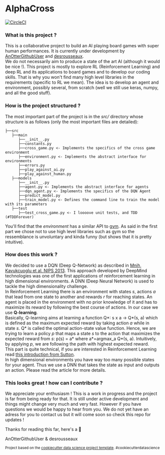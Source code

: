 AlphaCross
==============================

[![CircleCI](https://circleci.com/gh/AlphaStan/alphacross/tree/master.svg?style=svg&circle-token=814dd35b23c4ee30ebcd50b44f73e9d844abf251)](https://circleci.com/gh/AlphaStan/alphacross/tree/master)

### What is this project ?

This is a collaborative project to build an AI playing board games with super human performances. It is currently under
development by [AnOtterGithubUser](https://github.com/AnOtterGithubUser) and [desrousseaux](https://github.com/desrousseaux).  
We do not necessarily aim to produce a state of the art AI (although it would be nice !). This project is mostly to explore RL (Reinforcement Learning) and 
deep RL and its applications to board games and to develop our coding skills. That is why you won't find many high level libraries in the requirements (specific to RL we mean). 
The idea is to develop an agent and environment, possibly several, from scratch (well we still use keras, numpy, and all the good stuff).

### How is the project structured ?

The most important part of the project is in the *src/* directory whose structure is as follows (only the most important files are detailed):

    ├──src
       ├──main
          ├──__init__.py
          ├──constants.py
          ├──cross_game.py <- Implements the specifics of the cross game environment
          ├──environment.py <- Implements the abstract interface for environments
          ├──errors.py
          ├──play_against_ai.py
          ├──play_against_human.py
       ├──models
          ├──__init__.py
          ├──agent.py <- Implements the abstract interface for agents
          ├──dqn_agent.py <- Implements the specifics of the DQN Agent
          ├──predict_model.py 
          ├──train_model.py <- Defines the command line to train the model with its parameters
       ├──test
          ├──test_cross_game.py <- I loooove unit tests, and TDD (#TDDForever)

You'll find that the *environment* has a similar API to [gym](https://gym.openai.com). As said in the first part we chose not to use 
high level libraries such as gym so the ressemblance is unvoluntary and kinda funny (but shows that it is pretty intuitive).

### How does this work ?

We decided to use a DQN (Deep Q-Network) as described in [Mnih, Kavukcuoglu et al. NIPS 2013](https://deepmind.com/research/publications/playing-atari-deep-reinforcement-learning). This approach developed by DeepMind technologies 
was one of the first applications of reinforcement learning in high dimensional environments. A DNN (Deep Neural Network) is used to tackle the high dimensionality challenge.  
In Reinforcement Learning there is an environment with states *s*, actions *a* that lead from one state to another and rewards *r* for reaching states. An agent is placed in the environment with no prior knowledge of it 
and has to maximize its reward by following the best course of actions.  In our case we use **Q-learning**.  
Basically, Q-learning aims at learning a function Q*: s x a -> Q*(s, a) which is defined as the maximum expected reward by taking action *a* while in state *s*. Q* is called the optimal action-state value function. 
Hence, we are trying to learn a policy *p* that maps a state *s* to the action that maximizes the expected reward from *s*: p(s) = a* where a*=argmax_a Q*(s, a). 
Intuitively, by applying *p*, we are following the path with highest expected reward.  
This part is quite technical, if you are interested in Reinforcement Learning read [this introduction from Sutton](http://incompleteideas.net/book/the-book-2nd.html).  
In high dimensional environments you have way too many possible states for your agent. Thus we use a DNN that takes the state as input 
and outputs an action. Please read the article for more details.  

### This looks great ! how can I contribute ?

We appreciate your enthusiasm ! This is a work in progress and the project is far from being ready for that. It is still under active 
development and things might change very much and very fast. However if you have questions we would be happy to hear from you. We do not yet have an 
adress for you to contact us but it will come soon so check this repo for updates !  

Thanks for reading this far, here's a :cookie:  

AnOtterGithubUser & desrousseaux  
  
    
      

<p><sup>Project based on the <a target="_blank" href="https://drivendata.github.io/cookiecutter-data-science/">cookiecutter data science project template</a>. #cookiecutterdatascience</sup></p>

